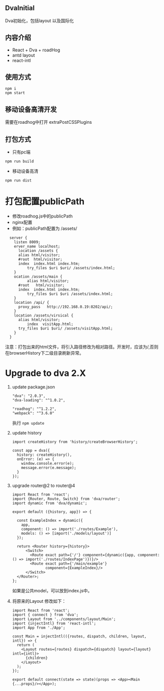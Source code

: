 ## DvaInitial
Dva初始化，包括layout 以及国际化
## 内容介绍
- React + Dva + roadHog
- antd layout
- react-intl
## 使用方式
```
npm i
npm start
````
## 移动设备高清开发
需要在roadhog中打开 extraPostCSSPlugins
## 打包方式
* 只有pc端
```
npm run build
```
* 移动设备高清
```
npm run dist
```

# 打包配置publicPath
* 修改roadhog.js中的publicPath
* nginx配置
* 例如：publicPath配置为 /assets/
```(javascript)
  server {
    listen 8009;
    erver_name localhost;    
	  location /assets {
      alias html/visitor;
      #root  html/visitor;
      index  index.html index.htm;
		  try_files $uri $uri/ /assets/index.html;
    }
    ocation /assets/main {
		  alias html/visitor;
      #root   html/visitor;
      index  index.html index.htm;
		  try_files $uri $uri /assets/index.html;
    }
    location /api/ {
      proxy_pass   http://192.168.0.19:8202/api/;
    }
    location /assets/virsical {    
      alias html/visitor;
		  index  visitApp.html;
      try_files $uri $uri/ /assets/visitApp.html;
    }
  }
```
注意：打包出来的html文件，将引入路径修改为相对路径。开发时，应该为/,否则在browserHistory下二级目录刷新异常。

# Upgrade to dva 2.X
1. update package.json

    ```
    "dva": "2.0.3",
    "dva-loading": "^1.0.2",
    
    "roadhog": "^1.2.2",
    "webpack": "^3.6.0"
    ```
    执行 `npm update`
2. update history
    
    ```
    import createHistory from 'history/createBrowserHistory';
    
    const app = dva({
      history: createHistory(),
      onError: (e) => {
        window.console.error(e);
        message.error(e.message);
      }
    });
    ```
3. upgrade router@2 to router@4
    ```
    import React from 'react';
    import {Router, Route, Switch} from 'dva/router';
    import dynamic from 'dva/dynamic';
    
    export default ({history, app}) => {
    
      const ExampleIndex = dynamic({
        app,
        component: () => import('./routes/Example'),
        models: () => [import('./models/layout')]
      });
    
      return <Router history={history}>
          <Switch>
            <Route exact path={'/'} component={dynamic({app, component: () => import('./routes/IndexPage')})}/>
            <Route exact path={'/main/example'}
                   component={ExampleIndex}/>
          </Switch>
      </Router>;
    };
    ```
    如果是公共model，可以放到index.js中。
4. 将原来的Layout 修改如下：
    ```
    import React from 'react';
    import { connect } from 'dva';
    import Layout from '../components/layout/Main';
    import {injectIntl} from 'react-intl';
    import App from './App';
    
    const Main = injectIntl(({routes, dispatch, children, layout, intl}) => {
      return (
        <Layout routes={routes} dispatch={dispatch} layout={layout} intl={intl}>
          {children}
        </Layout>
      );
    });
    
    export default connect(state => state)(props => <App><Main {...props}/></App>);
    ```
